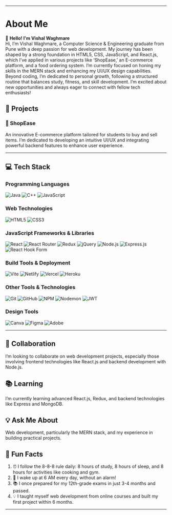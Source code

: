 
---

# About Me

👋 **Hello! I'm Vishal Waghmare**  
Hi, I’m Vishal Waghmare, a Computer Science & Engineering graduate from Pune with a deep passion for web development. My journey has been shaped by a strong foundation in HTML5, CSS, JavaScript, and React.js, which I’ve applied in various projects like ‘ShopEase,’ an E-commerce platform, and a food ordering system. I’m currently focused on honing my skills in the MERN stack and enhancing my UI/UX design capabilities. Beyond coding, I’m dedicated to personal growth, following a structured routine that balances study, fitness, and skill development. I’m excited about new opportunities and always eager to connect with fellow tech enthusiasts!

## 🚀 Projects

### 🛒 ShopEase
An innovative E-commerce platform tailored for students to buy and sell items. I’m dedicated to developing an intuitive UI/UX and integrating powerful backend features to enhance user experience.


---

## 💻 Tech Stack

### Programming Languages
![Java](https://img.shields.io/badge/Java-ED8B00?style=for-the-badge&logo=java&logoColor=white) 
![C++](https://img.shields.io/badge/C%2B%2B-00599C?style=for-the-badge&logo=c%2B%2B&logoColor=white) 
![JavaScript](https://img.shields.io/badge/JavaScript-F7DF1E?style=for-the-badge&logo=javascript&logoColor=black) 

### Web Technologies
![HTML5](https://img.shields.io/badge/HTML5-E34F26?style=for-the-badge&logo=html5&logoColor=white) 
![CSS3](https://img.shields.io/badge/CSS3-1572B6?style=for-the-badge&logo=css3&logoColor=white) 

### JavaScript Frameworks & Libraries
![React](https://img.shields.io/badge/React-61DAFB?style=for-the-badge&logo=react&logoColor=black) 
![React Router](https://img.shields.io/badge/React%20Router-CA4245?style=for-the-badge&logo=reactrouter&logoColor=white) 
![Redux](https://img.shields.io/badge/Redux-764ABC?style=for-the-badge&logo=redux&logoColor=white) 
![jQuery](https://img.shields.io/badge/jQuery-0769AD?style=for-the-badge&logo=jquery&logoColor=white) 
![Node.js](https://img.shields.io/badge/Node.js-339933?style=for-the-badge&logo=nodedotjs&logoColor=white) 
![Express.js](https://img.shields.io/badge/Express.js-000000?style=for-the-badge&logo=express&logoColor=white) 
![React Hook Form](https://img.shields.io/badge/React%20Hook%20Form-EC5990?style=for-the-badge&logo=reacthookform&logoColor=white) 

### Build Tools & Deployment
![Vite](https://img.shields.io/badge/Vite-646CFF?style=for-the-badge&logo=vite&logoColor=white) 
![Netlify](https://img.shields.io/badge/Netlify-00C7B7?style=for-the-badge&logo=netlify&logoColor=white) 
![Vercel](https://img.shields.io/badge/Vercel-000000?style=for-the-badge&logo=vercel&logoColor=white) 
![Heroku](https://img.shields.io/badge/Heroku-430098?style=for-the-badge&logo=heroku&logoColor=white) 

### Other Tools & Technologies
![Git](https://img.shields.io/badge/Git-F05032?style=for-the-badge&logo=git&logoColor=white) 
![GitHub](https://img.shields.io/badge/GitHub-181717?style=for-the-badge&logo=github&logoColor=white) 
![NPM](https://img.shields.io/badge/NPM-CB3837?style=for-the-badge&logo=npm&logoColor=white) 
![Nodemon](https://img.shields.io/badge/Nodemon-76D04B?style=for-the-badge&logo=nodemon&logoColor=white) 
![JWT](https://img.shields.io/badge/JWT-000000?style=for-the-badge&logo=JSON%20web%20tokens&logoColor=white) 

### Design Tools
![Canva](https://img.shields.io/badge/Canva-00C4CC?style=for-the-badge&logo=canva&logoColor=white) 
![Figma](https://img.shields.io/badge/Figma-F24E1E?style=for-the-badge&logo=figma&logoColor=white) 
![Adobe](https://img.shields.io/badge/Adobe-FF0000?style=for-the-badge&logo=adobe&logoColor=white) 


---


## 🤝 Collaboration

I’m looking to collaborate on web development projects, especially those involving frontend technologies like React.js and backend development with Node.js.

## 📚 Learning

I’m currently learning advanced React.js, Redux, and backend technologies like Express and MongoDB.

## 💡 Ask Me About

Web development, particularly the MERN stack, and my experience in building practical projects.

## 🎉 Fun Facts

1. ⏰ I follow the 8-8-8 rule daily: 8 hours of study, 8 hours of sleep, and 8 hours for activities like cooking and gym.  
2. 🌅 I wake up at 6 AM every day, without an alarm!  
3. 📚 I once prepared for my 12th-grade exams in just 3-4 months and passed.  
4. 💡 I taught myself web development from online courses and built my first project within 6 months.

---
